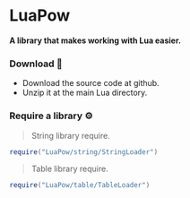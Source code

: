 # LuaPow
**A library that makes working with Lua easier.**
### Download 🔻
- Download the source code at github.
- Unzip it at the main Lua directory.
### Require a library ⚙️
> String library require.
```lua
require("LuaPow/string/StringLoader")
```
> Table library require.
```lua
require("LuaPow/table/TableLoader")
```
